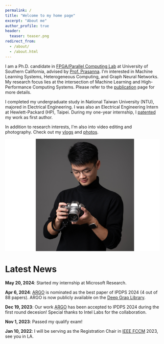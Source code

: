 ```yaml
---
permalink: /
title: "Welcome to my home page"
excerpt: "About me"
author_profile: true
header:
  teaser: teaser.png
redirect_from:
  - /about/
  - /about.html
---
```


I am a Ph.D. candidate in [FPGA/Parallel Computing Lab](https://fpga.usc.edu) at University of Southern California, advised by [Prof. Prasanna](https://sites.usc.edu/prasanna/).
I'm interested in Machine Learning Systems, Heterogeneous Computing, and Graph Neural Networks.
My research focus lies at the intersection of Machine Learning and High-Performance Computing Systems.
Please refer to the [publication](https://jasonlin316.github.io/publications/) page for more details.

I completed my undergraduate study in National Taiwan University (NTU), majored in Electrical Engineering. I was also an Electrical Engineering Intern at Hewlett-Packard (HP), Taipei. During my one-year internship, I [patented](https://tinyurl.com/4j42s3bx) my work as first author.

In addition to research interests, I'm also into video editing and photography. Check out my [vlogs](https://youtube.com/playlist?list=PLOgPUn4uH3eyITpOyIsteJNxuKTRnYb6v) and [photos](https://www.flickr.com/photos/194564724@N08/albums).

![hobby](../images/hobby.png)

# Latest News
**May 20, 2024**: Started my internship at Microsoft Research.

**Apr 6, 2024**: [ARGO](https://arxiv.org/abs/2402.03671) is nominated as the best paper of IPDPS 2024 (4 out of 88 papers). ARGO is now publicly available on the [Deep Grap Library](https://github.com/dmlc/dgl/tree/master/examples/pytorch/argo).

**Dec 19, 2023**: Our work [ARGO](https://arxiv.org/abs/2402.03671) has been accepted to IPDPS 2024 during the first round decesion! Special thanks to Intel Labs for the collaboration.

**Nov 1, 2023**: Passed my qualify exam!

**Jan 10, 2022**: I will be serving as the Registration Chair in [IEEE FCCM](https://www.fccm.org) 2023, see you in LA.
